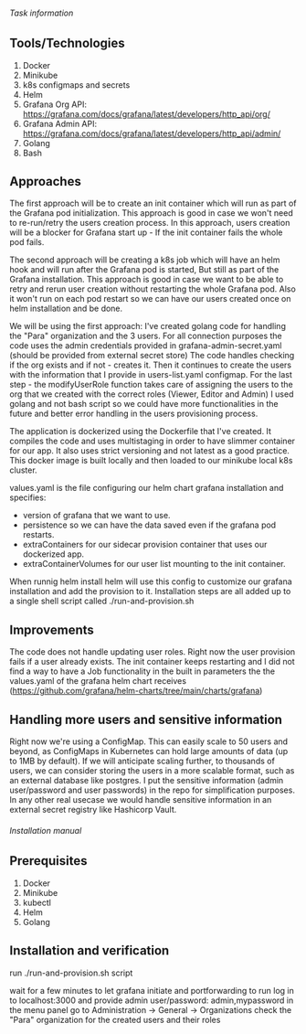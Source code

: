 ###### Task information

## Tools/Technologies

1. Docker
2. Minikube
3. k8s configmaps and secrets
4. Helm
5. Grafana Org API: https://grafana.com/docs/grafana/latest/developers/http_api/org/
6. Grafana Admin API: https://grafana.com/docs/grafana/latest/developers/http_api/admin/
7. Golang
8. Bash

## Approaches

The first approach will be to create an init container which will run as part of the Grafana pod initialization.
This approach is good in case we won't need to re-run/retry the users creation process.
In this approach, users creation will be a blocker for Grafana start up - If the init container fails the whole pod fails.

The second approach will be creating a k8s job which will have an helm hook and will run after the Grafana pod is started, But still as part of the Grafana installation.
This approach is good in case we want to be able to retry and rerun user creation without restarting the whole Grafana pod.
Also it won't run on each pod restart so we can have our users created once on helm installation and be done.

We will be using the first approach:
I've created golang code for handling the "Para" organization and the 3 users.
For all connection purposes the code uses the admin credentials provided in grafana-admin-secret.yaml (should be provided from external secret store)
The code handles checking if the org exists and if not - creates it.
Then it continues to create the users with the information that I provide in users-list.yaml configmap.
For the last step - the modifyUserRole function takes care of assigning the users to the org that we created with the correct roles (Viewer, Editor and Admin)
I used golang and not bash script so we could have more functionalities in the future and better error handling in the users provisioning process.

The application is dockerized using the Dockerfile that I've created.
It compiles the code and uses multistaging in order to have slimmer container for our app.
It also uses strict versioning and not latest as a good practice.
This docker image is built locally and then loaded to our minikube local k8s cluster.

values.yaml is the file configuring our helm chart grafana installation and specifies:

- version of grafana that we want to use.
- persistence so we can have the data saved even if the grafana pod restarts.
- extraContainers for our sidecar provision container that uses our dockerized app.
- extraContainerVolumes for our user list mounting to the init container.

When runnig helm install helm will use this config to customize our grafana installation and add the provision to it.
Installation steps are all added up to a single shell script called ./run-and-provision.sh

## Improvements

The code does not handle updating user roles. Right now the user provision fails if a user already exists.
The init container keeps restarting and I did not find a way to have a Job functionality in the built in parameters the the values.yaml of the grafana helm chart receives (https://github.com/grafana/helm-charts/tree/main/charts/grafana)

## Handling more users and sensitive information

Right now we're using a ConfigMap. This can easily scale to 50 users and beyond, as ConfigMaps in Kubernetes can hold large amounts of data (up to 1MB by default).
If we will anticipate scaling further, to thousands of users, we can consider storing the users in a more scalable format, such as an external database like postgres.
I put the sensitive information (admin user/password and user passwords) in the repo for simplification purposes. In any other real usecase we would handle sensitive information in an external secret registry like Hashicorp Vault.

###### Installation manual

## Prerequisites

1. Docker
2. Minikube
3. kubectl
4. Helm
5. Golang

## Installation and verification

run ./run-and-provision.sh script

wait for a few minutes to let grafana initiate and portforwarding to run
log in to localhost:3000 and provide admin user/password: admin,mypassword
in the menu panel go to Administration -> General -> Organizations
check the "Para" organization for the created users and their roles
